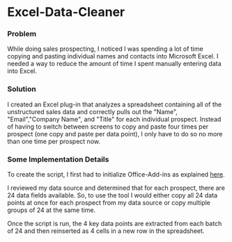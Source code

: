 # Excel-Data-Cleaner

<h3> Problem </h3>
While doing sales prospecting, I noticed I was spending a lot of time copying and pasting individual names and contacts into Microsoft Excel. I needed a way to reduce the amount of time I spent manually entering data into Excel.


<h3> Solution </h3>

I created an Excel plug-in that analyzes a spreadsheet containing all of the unstructured sales data and correctly pulls out the "Name", "Email","Company Name", and "Title" for each individual prospect. Instead of having to switch between screens to copy and paste four times per prospect (one copy and paste per data point), I only have to do so no more than one time per prospect now. 

<h3>Some Implementation Details</h3>


To create the script, I first had to initialize Office-Add-ins as explained <a href="https://docs.microsoft.com/en-us/office/dev/add-ins/tutorials/excel-tutorial"> here</a>.

I reviewed my data source and determined that for each prospect, there are 24 data fields available. So, to use the tool I would either copy all 24 data points at once for each prospect from my data source or copy multiple groups of 24 at the same time.

Once the script is run, the 4 key data points are extracted from each batch of 24 and then reinserted as 4 cells in a new row in the spreadsheet.



